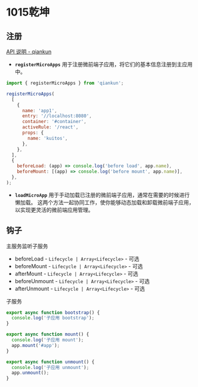 # 1015乾坤

## 注册

[API 说明 - qiankun](https://qiankun.umijs.org/zh/api#registermicroappsapps-lifecycles)

- **`registerMicroApps`** 用于注册微前端子应用，将它们的基本信息注册到主应用中。

```jsx
import { registerMicroApps } from 'qiankun';

registerMicroApps(
  [
    {
      name: 'app1',
      entry: '//localhost:8080',
      container: '#container',
      activeRule: '/react',
      props: {
        name: 'kuitos',
      },
    },
  ],
  {
    beforeLoad: (app) => console.log('before load', app.name),
    beforeMount: [(app) => console.log('before mount', app.name)],
  },
);
```

- **`loadMicroApp`** 用于手动加载已注册的微前端子应用，通常在需要的时候进行懒加载。
这两个方法一起协同工作，使你能够动态加载和卸载微前端子应用，以实现更灵活的微前端应用管理。

## 钩子

主服务监听子服务

- beforeLoad - `Lifecycle | Array<Lifecycle>` - 可选
- beforeMount - `Lifecycle | Array<Lifecycle>` - 可选
- afterMount - `Lifecycle | Array<Lifecycle>` - 可选
- beforeUnmount - `Lifecycle | Array<Lifecycle>` - 可选
- afterUnmount - `Lifecycle | Array<Lifecycle>` - 可选

子服务 

```jsx
export async function bootstrap() {
  console.log('子应用 bootstrap');
}

export async function mount() {
  console.log('子应用 mount');
  app.mount('#app');
}

export async function unmount() {
  console.log('子应用 unmount');
  app.unmount();
}
```